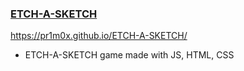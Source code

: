 ### [ETCH-A-SKETCH](https://pr1m0x.github.io/ETCH-A-SKETCH/)
https://pr1m0x.github.io/ETCH-A-SKETCH/
- ETCH-A-SKETCH game made with JS, HTML, CSS
